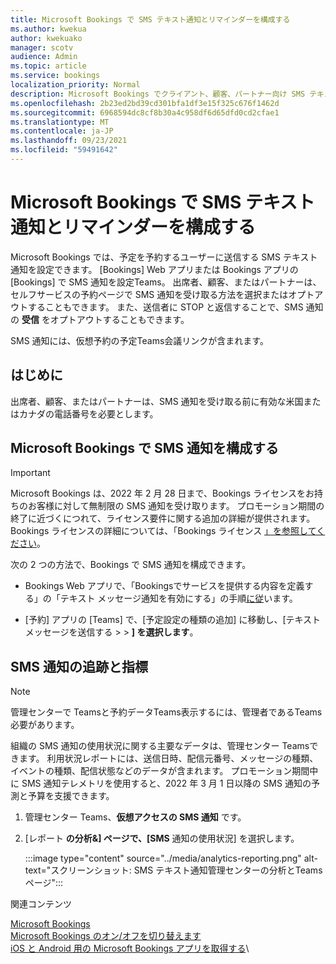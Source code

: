 ```yaml
---
title: Microsoft Bookings で SMS テキスト通知とリマインダーを構成する
ms.author: kwekua
author: kwekuako
manager: scotv
audience: Admin
ms.topic: article
ms.service: bookings
localization_priority: Normal
description: Microsoft Bookings でクライアント、顧客、パートナー向け SMS テキスト通知を構成する方法について説明します。
ms.openlocfilehash: 2b23ed2bd39cd301bfa1df3e15f325c676f1462d
ms.sourcegitcommit: 6968594dc8cf8b30a4c958df6d65dfd0cd2cfae1
ms.translationtype: MT
ms.contentlocale: ja-JP
ms.lasthandoff: 09/23/2021
ms.locfileid: "59491642"
---
```

# <a name="configure-sms-text-notifications-and-reminders-in-microsoft-bookings"></a>Microsoft Bookings で SMS テキスト通知とリマインダーを構成する

Microsoft Bookings では、予定を予約するユーザーに送信する SMS テキスト通知を設定できます。 [Bookings] Web アプリまたは Bookings アプリの [Bookings] で SMS 通知を設定Teams。 出席者、顧客、またはパートナーは、セルフサービスの予約ページで SMS 通知を受け取る方法を選択またはオプトアウトすることもできます。 また、送信者に STOP と返信することで、SMS 通知の **受信** をオプトアウトすることもできます。

SMS 通知には、仮想予約の予定Teams会議リンクが含まれます。

## <a name="before-you-begin"></a>はじめに

出席者、顧客、またはパートナーは、SMS 通知を受け取る前に有効な米国またはカナダの電話番号を必要とします。

## <a name="configure-sms-notification-in-microsoft-bookings"></a>Microsoft Bookings で SMS 通知を構成する

> [!IMPORTANT]
> Microsoft Bookings は、2022 年 2 月 28 日まで、Bookings ライセンスをお持ちのお客様に対して無制限の SMS 通知を受け取ります。 プロモーション期間の終了に近づくにつれて、ライセンス要件に関する追加の詳細が提供されます。 Bookings ライセンスの詳細については、「Bookings ライセンス [」を参照してください](/microsoft-365/bookings/bookings-faq?view=o365-worldwide#who-has-access-to-microsoft-bookings-)。

次の 2 つの方法で、Bookings で SMS 通知を構成できます。

- Bookings Web アプリで、「Bookingsでサービスを提供する内容を定義する」の「テキスト メッセージ通知を有効にする」の手順[に従](define-service-offerings.md)います。

- [予約] アプリの [Teams] で、[予定設定の種類の追加] に移動し、[テキスト メッセージを送信する  >    >  **] を選択します**。

## <a name="tracking-and-metrics-for-sms-notifications"></a>SMS 通知の追跡と指標

> [!NOTE]
> 管理センターで Teamsと予約データTeams表示するには、管理者であるTeams必要があります。

組織の SMS 通知の使用状況に関する主要なデータは、管理センター Teamsできます。 利用状況レポートには、送信日時、配信元番号、メッセージの種類、イベントの種類、配信状態などのデータが含まれます。 プロモーション期間中に SMS 通知テレメトリを使用すると、2022 年 3 月 1 日以降の SMS 通知の予測と予算を支援できます。

1. 管理センター Teams、**仮想アクセスの SMS 通知** です。

2. [レポート **の分析&] ページで、[SMS** 通知の使用状況] を選択します。

    :::image type="content" source="../media/analytics-reporting.png" alt-text="スクリーンショット: SMS テキスト通知管理センターの分析とTeamsページ":::

関連コンテンツ

[Microsoft Bookings](bookings-overview.md)\
[Microsoft Bookings のオン/オフを切り替えます](turn-bookings-on-or-off.md)\
[iOS と Android 用の Microsoft Bookings アプリを取得する](get-bookings-app.md)\
